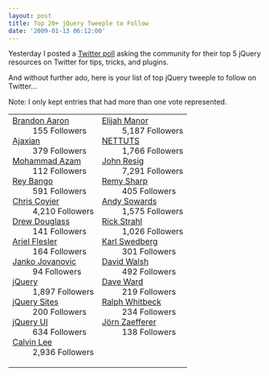 ```yaml
---
layout: post
title: Top 20+ jQuery Tweeple to Follow
date: '2009-01-13 06:12:00'
---
```


<p>Yesterday I posted a <a href="http://twitter.com/elijahmanor/status/1115585335">Twitter poll</a> asking the community for their top 5 jQuery resources on Twitter for tips, tricks, and plugins.</p> <p>And without further ado, here is your list of top jQuery tweeple to follow on Twitter...</p> <p>Note: I only kept entries that had more than one vote represented.</p> <table width="100%" border="0"><tr><td valign="top"><dl><dt><a target="_blank" href="http://twitter.com/brandonaaron">Brandon Aaron</a></dt><dd>155 Followers</dd><dt><a target="_blank" href="http://twitter.com/ajaxian">Ajaxian</a></dt><dd>379 Followers</dd><dt><a target="_blank" href="http://twitter.com/azamsharp">Mohammad Azam</a></dt><dd>112 Followers</dd><dt><a target="_blank" href="http://twitter.com/reybango">Rey Bango</a></dt><dd>591 Followers</dd><dt><a target="_blank" href="http://twitter.com/chriscoyier">Chris Coyier</a></dt><dd>4,210 Followers</dd><dt><a target="_blank" href="http://twitter.com/DrewDouglass">Drew Douglass</a></dt><dd>141 Followers</dd><dt><a target="_blank" href="http://twitter.com/flesler">Ariel Flesler</a></dt><dd>164 Followers</dd><dt><a target="_blank" href="http://twitter.com/dzovan">Janko Jovanovic</a></dt><dd>94 Followers</dd><dt><a target="_blank" href="http://twitter.com/jquery">jQuery</a></dt><dd>1,897 Followers</dd><dt><a target="_blank" href="http://twitter.com/jquerysites">jQuery Sites</a></dt><dd>200 Followers</dd><dt><a target="_blank" href="http://twitter.com/jqueryui">jQuery UI</a></dt><dd>634 Followers</dd><dt><a target="_blank" href="http://twitter.com/mayhemstudios">Calvin Lee</a></dt><dd>2,936 Followers</dd></dl></td><td valign="top"><dl><dt><a target="_blank" href="http://twitter.com/elijahmanor">Elijah Manor</a></dt><dd>5,187 Followers</dd><dt><a target="_blank" href="http://twitter.com/nettuts">NETTUTS</a></dt><dd>1,766 Followers</dd><dt><a target="_blank" href="http://twitter.com/jeresig">John Resig</a></dt>  <dd>7,291 Followers</dd><dt><a target="_blank" href="http://twitter.com/rem">Remy Sharp</a></dt><dd>405 Followers</dd><dt><a target="_blank" href="http://twitter.com/andysowards">Andy Sowards</a></dt>  <dd>1,575 Followers</dd><dt><a target="_blank" href="http://twitter.com/RickStrahl">Rick Strahl</a></dt><dd>1,026 Followers</dd><dt><a target="_blank" href="http://twitter.com/kswedberg">Karl Swedberg</a></dt><dd>301 Followers</dd><dt><a target="_blank" href="http://twitter.com/davidwalshblog">David Walsh</a></dt><dd>492 Followers</dd><dt><a target="_blank" href="http://twitter.com/Encosia">Dave Ward</a></dt>  <dd>219 Followers</dd><dt><a target="_blank" href="http://twitter.com/redwolves">Ralph Whitbeck</a></dt>  <dd>234 Followers</dd><dt><a target="_blank" href="http://twitter.com/bassistance">Jörn Zaefferer</a></dt>  <dd>138 Followers</dd></dl></td></tr></table>